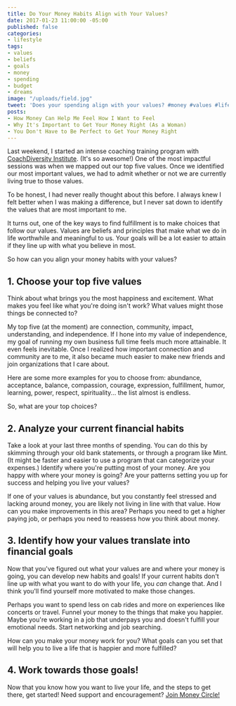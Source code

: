 ```yaml
---
title: Do Your Money Habits Align with Your Values?
date: 2017-01-23 11:00:00 -05:00
published: false
categories:
- lifestyle
tags:
- values
- beliefs
- goals
- money
- spending
- budget
- dreams
image: "/uploads/field.jpg"
tweet: 'Does your spending align with your values? #money #values #life'
posts:
- How Money Can Help Me Feel How I Want to Feel
- Why It's Important to Get Your Money Right (As a Woman)
- You Don't Have to Be Perfect to Get Your Money Right
---
```


Last weekend, I started an intense coaching training program with [CoachDiversity Institute](http://coachdiversity.com/). (It's so awesome!) One of the most impactful sessions was when we mapped out our top five values. Once we identified our most important values, we had to admit whether or not we are currently living true to those values.

To be honest, I had never really thought about this before. I always knew I felt better when I was making a difference, but I never sat down to identify the values that are most important to me.

It turns out, one of the key ways to find fulfillment is to make choices that follow our values. Values are beliefs and principles that make what we do in life worthwhile and meaningful to us. Your goals will be a lot easier to attain if they line up with what you believe in most.

So how can you align your money habits with your values?

## 1. Choose your top five values

Think about what brings you the most happiness and excitement. What makes you feel like what you're doing isn't work? What values might those things be connected to?

My top five (at the moment) are connection, community, impact, understanding, and independence. If I hone into my value of independence, my goal of running my own business full time feels much more attainable. It even feels inevitable. Once I realized how important connection and community are to me, it also became much easier to make new friends and join organizations that I care about.

Here are some more examples for you to choose from: abundance, acceptance, balance, compassion, courage, expression, fulfillment, humor, learning, power, respect, spirituality... the list almost is endless.

So, what are your top choices?

## 2. Analyze your current financial habits

Take a look at your last three months of spending. You can do this by skimming through your old bank statements, or through a program like Mint. (It might be faster and easier to use a program that can categorize your expenses.) Identify where you're putting most of your money. Are you happy with where your money is going? Are your patterns setting you up for success and helping you live your values?

If one of your values is abundance, but you constantly feel stressed and lacking around money, you are likely not living in line with that value. How can you make improvements in this area? Perhaps you need to get a higher paying job, or perhaps you need to reassess how you think about money.

## 3. Identify how your values translate into financial goals

Now that you've figured out what your values are and where your money is going, you can develop new habits and goals! If your current habits don't line up with what you want to do with your life, you *can* change that. And I think you'll find yourself more motivated to make those changes.

Perhaps you want to spend less on cab rides and more on experiences like concerts or travel.  Funnel your money to the things that make you happier. Maybe you're working in a job that underpays you and doesn't fulfill your emotional needs. Start networking and job searching.

How can you make your money work for you? What goals can you set that will help you to live a life that is happier and more fulfilled?

## 4. Work towards those goals!

Now that you know how you want to live your life, and the steps to get there, get started! Need support and encouragement? [Join Money Circle!](https://www.maggiegermano.com/moneycircle/)